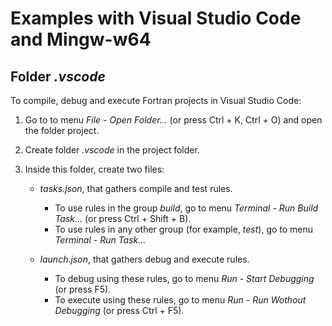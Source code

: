 # Examples with Visual Studio Code and Mingw-w64

## Folder _.vscode_

To compile, debug and execute Fortran projects in Visual Studio Code:
  1. Go to to menu _File - Open Folder..._ (or press Ctrl + K, Ctrl + O) and open the folder project.
  2. Create folder _.vscode_ in the project folder.
  3. Inside this folder, create two files:
    
     - _tasks.json_, that gathers compile and test rules.

       - To use rules in the group _build_, go to menu _Terminal - Run Build Task..._ (or press Ctrl + Shift + B).
       - To use rules in any other group (for example, _test_), go to menu _Terminal - Run Task..._
     - _launch.json_, that gathers debug and execute rules.
       - To debug using these rules, go to menu  _Run - Start Debugging_ (or press F5).
       - To execute using these rules, go to menu  _Run - Run Wothout Debugging_ (or press Ctrl + F5).

